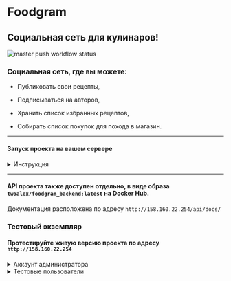 # Foodgram
## Социальная сеть для кулинаров!
![master push workflow status](https://github.com/tWoAlex/foodgram-project-react/actions/workflows/foodgram.yml/badge.svg?branch=master)

### Социальная сеть, где вы можете:

 * Публиковать свои рецепты,

 * Подписываться на авторов,

 * Хранить список избранных рецептов,

 * Собирать список покупок для похода в магазин.

---


#### Запуск проекта на вашем сервере
<details>
  <summary>Инструкция</summary>

---

**Шаг 1. Склонируйте репозиторий.**

---

**Шаг 2. Перейдите в папку infra, подготовьте .env и запустите проект.**

```
cd infra/
```

```
touch .env
```

Пример содержания .env:

```
SECRET_KEY=yoursecretkeyfordjango         # Секретный ключ Django

DB_ENGINE=django.db.backends.postgresql   # Движок базы данных 
DB_NAME=postgres                          # Имя базы данных
POSTGRES_USER=postgres                    # Пользователь
POSTGRES_PASSWORD=postgres                # и пароль для подключения к БД
DB_HOST=db                                # Адрес сервера с БД
DB_PORT=5432                              # Порт для подключения к БД
```

Запуск проекта:

```
sudo docker-compose up -d
```

---

**Шаг 3. Постройте базу данных, загрузите ингредиенты и тэги, соберите статику.**

Для начала узнаем ID контейнера с бэкендом:

```
sudo docker container ls
```

Выберите ID контейнера (первый столбик) под названием `twoalex/foodgram_backend:latest`

```
sudo docker exec -it {{ container_id }} python manage.py migrate
```

```
sudo docker exec -it {{ container_id }} python manage.py loaddata fixtures.json
```

```
sudo docker exec -it {{ container_id }} python manage.py collectstatic
```

**Шаг 4 (опциональный). Создайте суперпользователя для управления содержимым проекта.**

```
sudo docker exec -it {{ container_id }} python manage.py createsuperuser
```

Следуйте инструкциям на экране, введите **Логин**, **E-Mail** и **Пароль** суперпользователя.

</details>

---

#### API проекта также доступен отдельно, в виде образа `twoalex/foodgram_backend:latest` на Docker Hub.

Документация расположена по адресу `http://158.160.22.254/api/docs/`

### Тестовый экземпляр

#### Протестируйте живую версию проекта по адресу `http://158.160.22.254`
<details>
  <summary>Аккаунт администратора</summary>

>Логин:
>
>```
>dungeonmaster
>```
>
>E-Mail:
>
>```
>dungeonmaster@dungeon.gym
>```
>
>Пароль:
>
>```
>holdyourpython
>```

</details>
<details>
  <summary>Тестовые пользователи</summary>

><details>
><summary>Альберт Эйнштейн</summary>
>
>Логин:
>
>```
>albert_genius
>```
>
>E-Mail:
>
>```
>genius@dungeon.gym
>```
>
>Пароль:
>
>```
>flexingthroughthewind
>```
>
></details>

><details>
><summary>Наполеон Бонапарт</summary>
>
>Логин:
>
>```
>buonaparte
>```
>
>E-Mail:
>
>```
>buonaparte@strategy.genius
>```
>
>Пароль:
>
>```
>antiquehero
>```
>
></details>

><details>
><summary>Алан Тьюринг</summary>
>
>Логин:
>
>```
>turing
>```
>
>E-Mail:
>
>```
>enigma@ohmy.math
>```
>
>Пароль:
>
>```
>howareyoudescendants
>```
>
></details>

</details>
